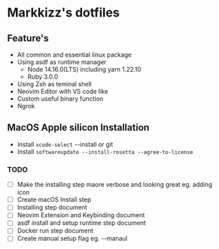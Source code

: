 # Markkizz's dotfiles

## Feature's
- All common and essential linux package
- Using asdf as runtime manager
  - Node 14.16.0(LTS) including yarn 1.22.10
  - Ruby 3.0.0
- Using Zsh as teminal shell
- Neovim Editor with VS code like
- Custom useful binary function
- Ngrok

## MacOS Apple silicon Installation
- Install `xcode-select` --install or git
- Install `softwareupdate --install-rosetta --agree-to-license`

### TODO

- [ ] Make the installing step maore verbose and looking great eg. adding icon
- [ ] Create macOS Install step
- [ ] Installing step document
- [ ] Neovim Extension and Keybinding document
- [ ] asdf install and setup runtime step document
- [ ] Docker run step document
- [ ] Create manual setup flag eg. --manaul